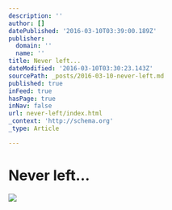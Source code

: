 ```yaml
---
description: ''
author: []
datePublished: '2016-03-10T03:39:00.189Z'
publisher:
  domain: ''
  name: ''
title: Never left...
dateModified: '2016-03-10T03:30:23.143Z'
sourcePath: _posts/2016-03-10-never-left.md
published: true
inFeed: true
hasPage: true
inNav: false
url: never-left/index.html
_context: 'http://schema.org'
_type: Article

---
```

# Never left...
![](https://the-grid-user-content.s3-us-west-2.amazonaws.com/1e496cac-0bb9-41ba-88e8-08d5468e6af4.png)
